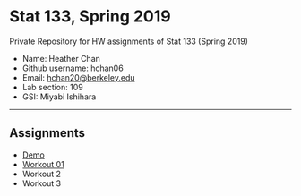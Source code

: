 # Stat 133, Spring 2019

Private Repository for HW assignments of Stat 133 (Spring 2019)

- Name: Heather Chan
- Github username: hchan06
- Email: hchan20@berkeley.edu
- Lab section: 109
- GSI: Miyabi Ishihara

-----

## Assignments

- [Demo](demo)
- [Workout 01](workout01)
- Workout 2
- Workout 3


